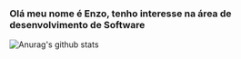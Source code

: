 ### Olá meu nome é Enzo, tenho interesse na área de desenvolvimento de Software

![Anurag's github stats](https://github-readme-stats.vercel.app/api?username=enzoggqs&show_icons=true&theme=dark)

<!--
**enzoggqs/enzoggqs** is a ✨ _special_ ✨ repository because its `README.md` (this file) appears on your GitHub profile.

Here are some ideas to get you started:

- 🔭 I’m currently working on ...
- 🌱 I’m currently learning ...
- 👯 I’m looking to collaborate on ...
- 🤔 I’m looking for help with ...
- 💬 Ask me about ...
- 📫 How to reach me: ...
- 😄 Pronouns: ...
- ⚡ Fun fact: ...
-->
